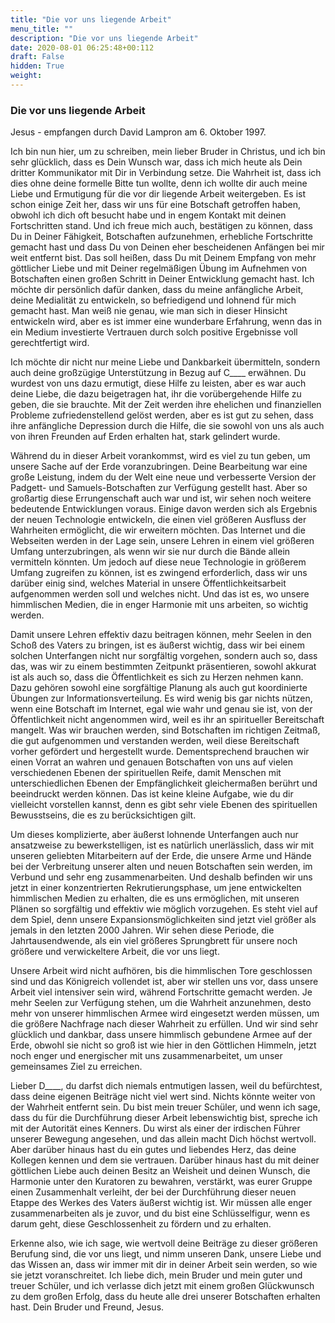 ```yaml
---
title: "Die vor uns liegende Arbeit"
menu_title: ""
description: "Die vor uns liegende Arbeit"
date: 2020-08-01 06:25:48+00:112
draft: False
hidden: True
weight:
---
```

### Die vor uns liegende Arbeit

Jesus - empfangen durch David Lampron am 6. Oktober 1997.

Ich bin nun hier, um zu schreiben, mein lieber Bruder in Christus, und ich bin sehr glücklich, dass es Dein Wunsch war, dass ich mich heute als Dein dritter Kommunikator mit Dir in Verbindung setze. Die Wahrheit ist, dass ich dies ohne deine formelle Bitte tun wollte, denn ich wollte dir auch meine Liebe und Ermutigung für die vor dir liegende Arbeit weitergeben. Es ist schon einige Zeit her, dass wir uns für eine Botschaft getroffen haben, obwohl ich dich oft besucht habe und in engem Kontakt mit deinen Fortschritten stand. Und ich freue mich auch, bestätigen zu können, dass Du in Deiner Fähigkeit, Botschaften aufzunehmen, erhebliche Fortschritte gemacht hast und dass Du von Deinen eher bescheidenen Anfängen bei mir weit entfernt bist. Das soll heißen, dass Du mit Deinem Empfang von mehr göttlicher Liebe und mit Deiner regelmäßigen Übung im Aufnehmen von Botschaften einen großen Schritt in Deiner Entwicklung gemacht hast. Ich möchte dir persönlich dafür danken, dass du meine anfängliche Arbeit, deine Medialität zu entwickeln, so befriedigend und lohnend für mich gemacht hast. Man weiß nie genau, wie man sich in dieser Hinsicht entwickeln wird, aber es ist immer eine wunderbare Erfahrung, wenn das in ein Medium investierte Vertrauen durch solch positive Ergebnisse voll gerechtfertigt wird.

Ich möchte dir nicht nur meine Liebe und Dankbarkeit übermitteln, sondern auch deine großzügige Unterstützung in Bezug auf C____ erwähnen. Du wurdest von uns dazu ermutigt, diese Hilfe zu leisten, aber es war auch deine Liebe, die dazu beigetragen hat, ihr die vorübergehende Hilfe zu geben, die sie brauchte. Mit der Zeit werden ihre ehelichen und finanziellen Probleme zufriedenstellend gelöst werden, aber es ist gut zu sehen, dass ihre anfängliche Depression durch die Hilfe, die sie sowohl von uns als auch von ihren Freunden auf Erden erhalten hat, stark gelindert wurde.

Während du in dieser Arbeit vorankommst, wird es viel zu tun geben, um unsere Sache auf der Erde voranzubringen. Deine Bearbeitung war eine große Leistung, indem du der Welt eine neue und verbesserte Version der Padgett- und Samuels-Botschaften zur Verfügung gestellt hast. Aber so großartig diese Errungenschaft auch war und ist, wir sehen noch weitere bedeutende Entwicklungen voraus. Einige davon werden sich als Ergebnis der neuen Technologie entwickeln, die einen viel größeren Ausfluss der Wahrheiten ermöglicht, die wir erweitern möchten. Das Internet und die Webseiten werden in der Lage sein, unsere Lehren in einem viel größeren Umfang unterzubringen, als wenn wir sie nur durch die Bände allein vermitteln könnten. Um jedoch auf diese neue Technologie in größerem Umfang zugreifen zu können, ist es zwingend erforderlich, dass wir uns darüber einig sind, welches Material in unsere Öffentlichkeitsarbeit aufgenommen werden soll und welches nicht. Und das ist es, wo unsere himmlischen Medien, die in enger Harmonie mit uns arbeiten, so wichtig werden.

Damit unsere Lehren effektiv dazu beitragen können, mehr Seelen in den Schoß des Vaters zu bringen, ist es äußerst wichtig, dass wir bei einem solchen Unterfangen nicht nur sorgfältig vorgehen, sondern auch so, dass das, was wir zu einem bestimmten Zeitpunkt präsentieren, sowohl akkurat ist als auch so, dass die Öffentlichkeit es sich zu Herzen nehmen kann. Dazu gehören sowohl eine sorgfältige Planung als auch gut koordinierte Übungen zur Informationsverteilung. Es wird wenig bis gar nichts nützen, wenn eine Botschaft im Internet, egal wie wahr und genau sie ist, von der Öffentlichkeit nicht angenommen wird, weil es ihr an spiritueller Bereitschaft mangelt. Was wir brauchen werden, sind Botschaften im richtigen Zeitmaß, die gut aufgenommen und verstanden werden, weil diese Bereitschaft vorher gefördert und hergestellt wurde. Dementsprechend brauchen wir einen Vorrat an wahren und genauen Botschaften von uns auf vielen verschiedenen Ebenen der spirituellen Reife, damit Menschen mit unterschiedlichen Ebenen der Empfänglichkeit gleichermaßen berührt und beeindruckt werden können. Das ist keine kleine Aufgabe, wie du dir vielleicht vorstellen kannst, denn es gibt sehr viele Ebenen des spirituellen Bewusstseins, die es zu berücksichtigen gilt.

Um dieses komplizierte, aber äußerst lohnende Unterfangen auch nur ansatzweise zu bewerkstelligen, ist es natürlich unerlässlich, dass wir mit unseren geliebten Mitarbeitern auf der Erde, die unsere Arme und Hände bei der Verbreitung unserer alten und neuen Botschaften sein werden, im Verbund und sehr eng zusammenarbeiten. Und deshalb befinden wir uns jetzt in einer konzentrierten Rekrutierungsphase, um jene entwickelten himmlischen Medien zu erhalten, die es uns ermöglichen, mit unseren Plänen so sorgfältig und effektiv wie möglich vorzugehen. Es steht viel auf dem Spiel, denn unsere Expansionsmöglichkeiten sind jetzt viel größer als jemals in den letzten 2000 Jahren. Wir sehen diese Periode, die Jahrtausendwende, als ein viel größeres Sprungbrett für unsere noch größere und verwickeltere Arbeit, die vor uns liegt.

Unsere Arbeit wird nicht aufhören, bis die himmlischen Tore geschlossen sind und das Königreich vollendet ist, aber wir stellen uns vor, dass unsere Arbeit viel intensiver sein wird, während Fortschritte gemacht werden. Je mehr Seelen zur Verfügung stehen, um die Wahrheit anzunehmen, desto mehr von unserer himmlischen Armee wird eingesetzt werden müssen, um die größere Nachfrage nach dieser Wahrheit zu erfüllen. Und wir sind sehr glücklich und dankbar, dass unsere himmlisch gebundene Armee auf der Erde, obwohl sie nicht so groß ist wie hier in den Göttlichen Himmeln, jetzt noch enger und energischer mit uns zusammenarbeitet, um unser gemeinsames Ziel zu erreichen.

Lieber D____, du darfst dich niemals entmutigen lassen, weil du befürchtest, dass deine eigenen Beiträge nicht viel wert sind. Nichts könnte weiter von der Wahrheit entfernt sein. Du bist mein treuer Schüler, und wenn ich sage, dass du für die Durchführung dieser Arbeit lebenswichtig bist, spreche ich mit der Autorität eines Kenners. Du wirst als einer der irdischen Führer unserer Bewegung angesehen, und das allein macht Dich höchst wertvoll. Aber darüber hinaus hast du ein gutes und liebendes Herz, das deine Kollegen kennen und dem sie vertrauen. Darüber hinaus hast du mit deiner göttlichen Liebe auch deinen Besitz an Weisheit und deinen Wunsch, die Harmonie unter den Kuratoren zu bewahren, verstärkt, was eurer Gruppe einen Zusammenhalt verleiht, der bei der Durchführung dieser neuen Etappe des Werkes des Vaters äußerst wichtig ist. Wir müssen alle enger zusammenarbeiten als je zuvor, und du bist eine Schlüsselfigur, wenn es darum geht, diese Geschlossenheit zu fördern und zu erhalten.

Erkenne also, wie ich sage, wie wertvoll deine Beiträge zu dieser größeren Berufung sind, die vor uns liegt, und nimm unseren Dank, unsere Liebe und das Wissen an, dass wir immer mit dir in deiner Arbeit sein werden, so wie sie jetzt voranschreitet. Ich liebe dich, mein Bruder und mein guter und treuer Schüler, und ich verlasse dich jetzt mit einem großen Glückwunsch zu dem großen Erfolg, dass du heute alle drei unserer Botschaften erhalten hast. Dein Bruder und Freund, Jesus.
